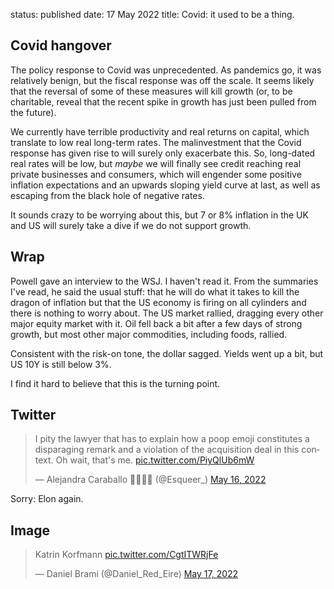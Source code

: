status: published
date: 17 May 2022
title: Covid: it used to be a thing.

## Covid hangover

The policy response to Covid was unprecedented. As pandemics go, it was relatively benign, but the fiscal response was off the scale.
It seems likely that the reversal of some of these measures will kill growth (or, to be charitable, reveal that the recent spike in growth has just been pulled from the future).

We currently have terrible productivity and real returns on capital, which translate to low real long-term rates. 
The malinvestment that the Covid response has given rise to will surely only exacerbate this. 
So, long-dated real rates will be low, but _maybe_ we will finally see credit reaching real private businesses and consumers, which will engender some positive inflation expectations and an upwards sloping yield curve at last, as well as escaping from the black hole of negative rates. 

It sounds crazy to be worrying about this, but 7 or 8% inflation in the UK and US will surely take a dive if we do not support growth.

## Wrap

Powell gave an interview to the WSJ.
I haven't read it.
From the summaries I've read, he said the usual stuff: that he will do what it takes to kill the dragon of inflation but that the US economy is firing on all cylinders and there is nothing to worry about.
The US market rallied, dragging every other major equity market with it.
Oil fell back a bit after a few days of strong growth, but most other major commodities, including foods, rallied.

Consistent with the risk-on tone, the dollar sagged. Yields went up a bit, but US 10Y is still below 3%.

I find it hard to believe that this is the turning point.

## Twitter

<blockquote class="twitter-tweet"><p lang="en" dir="ltr">I pity the lawyer that has to explain how a poop emoji constitutes a disparaging remark and a violation of the acquisition deal in this context. Oh wait, that&#39;s me. <a href="https://t.co/PiyQlUb6mW">pic.twitter.com/PiyQlUb6mW</a></p>&mdash; Alejandra Caraballo 🏳️‍⚧️🇵🇷 (@Esqueer_) <a href="https://twitter.com/Esqueer_/status/1526314979863015425?ref_src=twsrc%5Etfw">May 16, 2022</a></blockquote> <script async src="https://platform.twitter.com/widgets.js" charset="utf-8"></script> 

Sorry: Elon again.

## Image

<blockquote class="twitter-tweet"><p lang="de" dir="ltr">Katrin Korfmann <a href="https://t.co/CgtITWRjFe">pic.twitter.com/CgtITWRjFe</a></p>&mdash; Daniel Brami (@Daniel_Red_Eire) <a href="https://twitter.com/Daniel_Red_Eire/status/1526604366265962496?ref_src=twsrc%5Etfw">May 17, 2022</a></blockquote> <script async src="https://platform.twitter.com/widgets.js" charset="utf-8"></script> 



